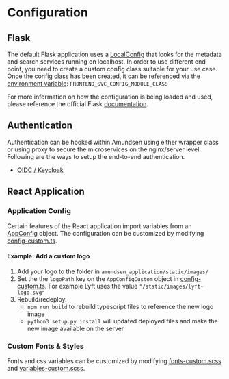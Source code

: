 # Configuration

## Flask
The default Flask application uses a [LocalConfig](https://github.com/lyft/amundsenfrontendlibrary/blob/master/amundsen_application/config.py) that looks for the metadata and search services running on localhost. In order to use different end point, you need to create a custom config class suitable for your use case. Once the config class has been created, it can be referenced via the [environment variable](https://github.com/lyft/amundsenfrontendlibrary/blob/4bf244d85bf82319b14919358691fd47a094e821/amundsen_application/wsgi.py#L5): `FRONTEND_SVC_CONFIG_MODULE_CLASS`

For more information on how the configuration is being loaded and used, please reference the official Flask [documentation](http://flask.pocoo.org/docs/1.0/config/#development-production).

## Authentication
Authentication can be hooked within Amundsen using either wrapper class or using proxy to secure the microservices
on the nginx/server level. Following are the ways to setup the end-to-end authentication.
- [OIDC / Keycloak](authentication/oidc.md)

## React Application

### Application Config
Certain features of the React application import variables from an [AppConfig](https://github.com/lyft/amundsenfrontendlibrary/blob/master/amundsen_application/static/js/config/config.ts#L5) object. The configuration can be customized by modifying [config-custom.ts](https://github.com/lyft/amundsenfrontendlibrary/blob/master/amundsen_application/static/js/config/config-custom.ts).

#### Example: Add a custom logo

1. Add your logo to the folder in `amundsen_application/static/images/`
2. Set the the `logoPath` key on the `AppConfigCustom` object in [config-custom.ts](https://github.com/lyft/amundsenfrontendlibrary/blob/master/amundsen_application/static/js/config/config-custom.ts). For example Lyft uses the value `"/static/images/lyft-logo.svg"`
3. Rebuild/redeploy. 
   * `npm run build` to rebuild typescript files to reference the new logo image
   * `python3 setup.py install` will updated deployed files and make the new image available on the server

### Custom Fonts & Styles
Fonts and css variables can be customized by modifying [fonts-custom.scss](https://github.com/lyft/amundsenfrontendlibrary/blob/master/amundsen_application/static/css/_fonts-custom.scss) and
[variables-custom.scss](https://github.com/lyft/amundsenfrontendlibrary/blob/master/amundsen_application/static/css/_variables-custom.scss).
